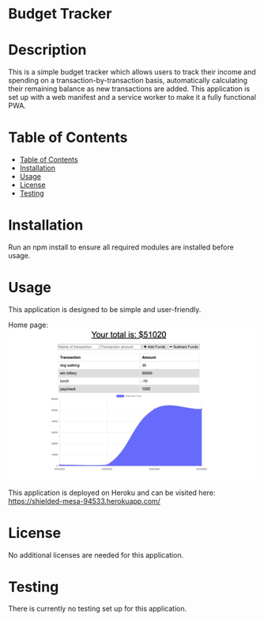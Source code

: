 # Budget Tracker

# Description

This is a simple budget tracker which allows users to track their income and spending on a transaction-by-transaction basis, automatically calculating their remaining balance as new transactions are added. This application is set up with a web manifest and a service worker to make it a fully functional PWA.

# Table of Contents

- [Table of Contents](#table-of-contents)
- [Installation](#installation)
- [Usage](#usage)
- [License](#license)
- [Testing](#testing)

<a name="install"></a>

# Installation

Run an npm install to ensure all required modules are installed before usage.

<a name="usage"></a>

# Usage

This application is designed to be simple and user-friendly.

Home page: <img src = "public/assets/budgettracker-home.png">

This application is deployed on Heroku and can be visited here: https://shielded-mesa-94533.herokuapp.com/

<a name="lic"></a>

# License

No additional licenses are needed for this application.

<a name="test"></a>

# Testing

There is currently no testing set up for this application.

<a name="contr"></a>
